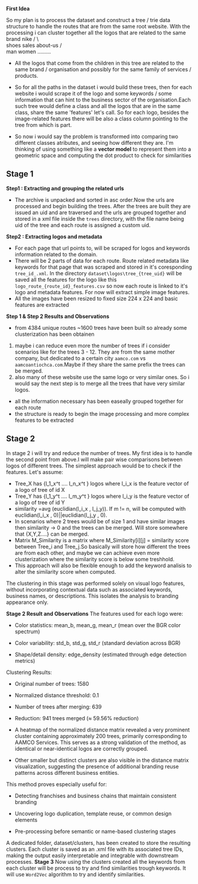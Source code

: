 **First Idea**

So my plan is to process the dataset and construct a tree / trie data structure to handle the routes that are 
from the same root website. With the processing i can cluster together all the logos that are related to the same
brand
                   nike
                /   \    \
            shoes   sales about-us
            /\
        man women .........

- All the logos that come from the children in this tree are related to the same brand / organisation and possibly for the same family of services / products.

- So for all the paths in the dataset i would build these trees, then for each website i would scrape it of the logo and some keywords / some information that can hint to the business sector of the organisation.Each such tree would define a class and all the logos that are in the same class, share the same 'features' let's call. So for each logo, besides the image-related features there will be also a class column pointing to the tree from which is part.

- So now i would say the problem is transformed into comparing two different classes atributes, and seeing how different they are. I'm thinking of using something like a **vector model**  to represent them into a geometric space and computing the dot product to check for similarities 

## Stage 1

**Step1 : Extracting and grouping the related urls**
- The archive is unpacked and sorted in asc order.Now the urls are processed and begin building the trees. After the trees are built they are issued an uid and are traversed and the urls are grouped together and stored in a xml file inside the `trees` directory, with the file name being uid of the tree and each route is assigned a custom uid.

**Step2 : Extracting logos and metadata**
-  For each page that url points to, will be scraped for logos and keywords information related to the domain.
-  There will be 2 parts of data for each route. Route related metadata like keywords for that page that was scraped and stored in it's coresponding `tree_id_.xml`. In the directory `dataset\logos\tree_{tree_uid}` will be saved all the features for the logo like this `logo_route_{route_id}_features.csv` so now each route is linked to it's logo and metadata features. For now will extract simple image features.
- All the images have been resized to fixed size 224 x 224 and basic features are extracted

**Step 1 & Step 2 Results and Observations**
- from 4384 unique routes ~1600 trees have been built so already some clusterization has been obtainen
1. maybe i can reduce even more the number of trees if i consider scenarios like for the trees 3 - 12. They are from the same mother company, but dedicated to a certain city `aamco.com` vs `aamcoantiochca.com`.Maybe if they share the same prefix the trees can be merged.
2. also many of these website use the same logo or very similar ones. So i would say the next step is to merge all the trees that have very similar logos.
- all the information necessary has been easeally grouped together for each route
- the structure is ready to begin the image processing and more complex features to be extracted 

## Stage 2

In stage 2 i will try and reduce the number of trees. My first idea is to handle the second point from above.I will make pair wise comparisons between logos of different trees. The simplest approach would be to check if the features.
Let's assume:
- Tree_X has {l_1_x^t .... l_n_x^t } logos where l_i_x is the feature vector of a logo of tree of id X
- Tree_Y has {l_1_y^t .... l_m_y^t } logos where l_i_y is the feature vector of a logo of tree of id Y
- similarity =avg (euclidian(l_i_x , l_j_y)). If m != n, will be computed with euclidian(l_i_x , 0)||euclidian(l_j_y , 0).
- In scenarios where 2 trees would be of size 1 and have similar images then similarity -> 0 and the trees can be merged. Will store somewhere that {X,Y,Z....} can be merged. 
- Matrix M_Similarity is a matrix where M_Similarity[i][j] = similarity score between Tree_i and Tree_j.So basically will store how different the trees are from each other, and maybe we can achieve even more clusterization where the similarity score is below some treshhold.
- This approach will also be flexible enough to add the keyword analisis to alter the similarity score when computed.
   
The clustering in this stage was performed solely on visual logo features, without incorporating contextual data such as associated keywords, business names, or descriptions. This isolates the analysis to branding appearance only.

**Stage 2 Result and Observations**
The features used for each logo were:

- Color statistics: mean_b, mean_g, mean_r (mean over the BGR color spectrum)

- Color variability: std_b, std_g, std_r (standard deviation across BGR)

- Shape/detail density: edge_density (estimated through edge detection metrics)

Clustering Results:

- Original number of trees: 1580

- Normalized distance threshold: 0.1

- Number of trees after merging: 639

- Reduction: 941 trees merged (≈ 59.56% reduction)

- A heatmap of the normalized distance matrix revealed a very prominent cluster containing approximately 200 trees, primarily corresponding to AAMCO Services. This serves as a strong validation of the method, as identical or near-identical logos are correctly grouped.

- Other smaller but distinct clusters are also visible in the distance matrix visualization, suggesting the presence of additional branding reuse patterns across different business entities.

This method proves especially useful for:

- Detecting franchises and business chains that maintain consistent branding

- Uncovering logo duplication, template reuse, or common design elements

- Pre-processing before semantic or name-based clustering stages

A dedicated folder, dataset/clusters, has been created to store the resulting clusters. Each cluster is saved as an .xml file with its associated tree IDs, making the output easily interpretable and integrable with downstream processes.
**Stage 3**
Now using the clusters created all the keywords from each cluster will be process to try and find similarities trough keywords. It will use `Word2Vec` algorithm to try and identify similarities.